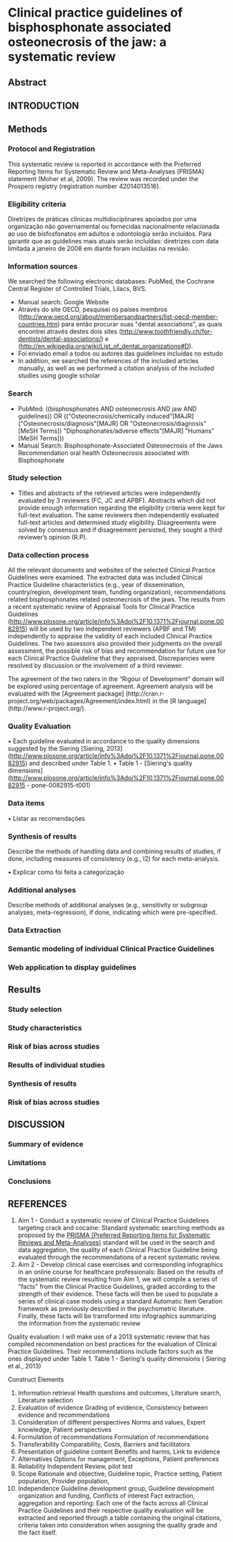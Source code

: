 # **Clinical practice guidelines of bisphosphonate associated osteonecrosis of the jaw: a systematic review**

## Abstract

## INTRODUCTION

<!-- ricardo will write skeleton -->

## Methods

<!-- Ana will write bullets for each section -->

### Protocol and Registration
This systematic review is reported in accordance with the Preferred Reporting Items for Systematic Review and Meta-Analyses (PRISMA) statement (Moher et al, 2009). The review was recorded under the Prospero registry (registration number 42014013516).

### Eligibility criteria
Diretrizes de práticas clínicas  multidisciplinares apoiados por uma organização não governamental ou fornecidas nacionalmente relacionada ao uso de bisfosfonatos em adultos e odontologia serão incluídos. Para garantir que as guidelines mais atuais serão incluídas: diretrizes com data limitada a janeiro de 2008 em diante foram incluídas na revisão. 

### Information sources
We searched the following electronic databases: PubMed, the Cochrane Central Register of Controlled Trials, Lilacs, BVS.
- Manual search: Google Website
- Através do site OECD, pesquisei os países membros (http://www.oecd.org/about/membersandpartners/list-oecd-member-countries.htm) para então procurar suas "dental associations", as quais encontrei através destes dois sites (http://www.toothfriendly.ch/for-dentists/dental-associations/) e (http://en.wikipedia.org/wiki/List_of_dental_organizations#D).
- Foi enviado email a todos ou autores das guidelines incluídas no estudo 
- In addition, we searched the references of the included articles manually, as well as we performed a citation analysis of the included studies using google scholar

### Search
- PubMed: ((bisphosphonates AND osteonecrosis AND jaw AND guidelines)) OR (("Osteonecrosis/chemically induced"[MAJR] ("Osteonecrosis/diagnosis"[MAJR] OR "Osteonecrosis/diagnosis"[MeSH Terms]) "Diphosphonates/adverse effects"[MAJR] "Humans"[MeSH Terms]))  
- Manual Search: Bisphosphonate-Associated Osteonecrosis of the Jaws Recommendation oral health 
Osteonecrosis associated with Bisphosphonate

### Study selection
- Titles and abstracts of the retrieved articles were independently evaluated by 3 reviewers (FC, JC and APBF). Abstracts which did not provide enough information regarding the eligibility criteria were kept for full-text evaluation. The same reviewers then independently evaluated full-text articles and determined study eligibility. Disagreements were solved by consensus and if disagreement persisted, they sought a third reviewer’s opinion (R.P).

### Data collection process 

All the relevant documents and websites of the selected Clinical Practice Guidelines were examined. The extracted data was included Clinical Practice Guideline characteristics (e.g., year of dissemination, country/region, development team, funding organization), recommendations related bisphosphonates related osteonecrosis of the jaws. The results from a recent systematic review of Appraisal Tools for Clinical Practice Guidelines (http://www.plosone.org/article/info%3Adoi%2F10.1371%2Fjournal.pone.0082915) will be used by two independent reviewers (APBF and TM) independently to appraise the validity of each included Clinical Practice Guidelines. The two assessors also provided their judgments on the overall assessment, the possible risk of bias and recommendation for future use for each Clinical Practice Guideline that they appraised. Discrepancies were resolved by discussion or the involvement of a third reviewer. 
<!-- Essa parte não sei se entra. -->The agreement of the two raters in the “Rigour of Development” domain will be explored using percentage of agreement. Agreement analysis will be evaluated with the [Agreement package] (http://cran.r-project.org/web/packages/Agreement/index.html) in the [R language](http://www.r-project.org/).

### Quality Evaluation

•	Each guideline evaluated in accordance to the quality dimensions suggested by the Siering [Siering, 2013] (http://www.plosone.org/article/info%3Adoi%2F10.1371%2Fjournal.pone.0082915) and described under Table 1. 
•	Table 1 - [Siering's quality dimensions] (http://www.plosone.org/article/info%3Adoi%2F10.1371%2Fjournal.pone.0082915 - pone-0082915-t001)

### Data items 

•	Listar as recomendações

### Synthesis of results
Describe the methods of handling data and combining results of studies, if done, including measures of consistency (e.g., I2) for each meta-analysis.

•	Explicar como foi feita a categorização


### Additional analyses
Describe methods of additional analyses (e.g., sensitivity or subgroup analyses, meta-regression), if done, indicating which were pre-specified.

### Data Extraction 

### Semantic modeling of individual Clinical Practice Guidelines

### Web application to display guidelines



## Results


### Study selection
### Study characteristics
### Risk of bias across studies 
### Results of individual studies 
### Synthesis of results 
### Risk of bias across studies 

## DISCUSSION

<!-- Ricardo will write skeleton -->

### Summary of evidence 
### Limitations 
### Conclusions 

## REFERENCES




1. Aim 1 - Conduct a systematic review of Clinical Practice Guidelines targeting crack and cocaine: Standard systematic searching methods as proposed by the [PRISMA (Preferred Reporting Items for Systematic Reviews and Meta-Analyses)]() standard will be used in the search and data aggregation, the quality of each Clinical Practice Guideline being evaluated through the recommendations of a recent systematic review.
2. Aim 2 - Develop clinical case exercises and corresponding infographics in an online course for healthcare professionals: Based on the results of the systematic review resulting from Aim 1, we will compile a series of "facts" from the Clinical Practice Guidelines, graded according to the strength of their evidence. These facts will then be used to populate a series of clinical case models using a standard Automatic Item Geration framework as previously described in the psychometric literature. Finally, these facts will be transformed into infographics summarizing the information from the systematic review

Quality evaluation: I will make use of a 2013 systematic review that has compiled recommendation on best practices for the evaluation of Clinical Practice Guidelines. Their recommendations include factors such as the ones displayed under Table 1.
Table 1 - Siering's quality dimensions (  Siering et al., 2013) 

Construct	Elements
1. Information retrieval	Health questions and outcomes, Literature search, Literature selection
2. Evaluation of evidence	Grading of evidence, Consistency between evidence and recommendations
3. Consideration of different perspectives	Norms and values, Expert knowledge, Patient perspectives
4. Formulation of recommendations	Formulation of recommendations
5. Transferability	Comparability, Costs, Barriers and facilitators
6. Presentation of guideline content	Benefits and harms, Link to evidence
7. Alternatives	Options for management, Exceptions, Patient preferences
8. Reliability	Independent Review, pilot test
9. Scope	Rationale and objective, Guideline topic, Practice setting, Patient population,  Provider population, 
10. Independence	Guideline development group, Guideline development organization and funding, Conflicts of interest
Fact extraction, aggregation and reporting: Each one of the facts across all Clinical Practice Guidelines and their respective quality evaluation will be extracted and reported through a table containing the original citations, criteria taken into consideration when assigning the quality grade and the fact itself.






